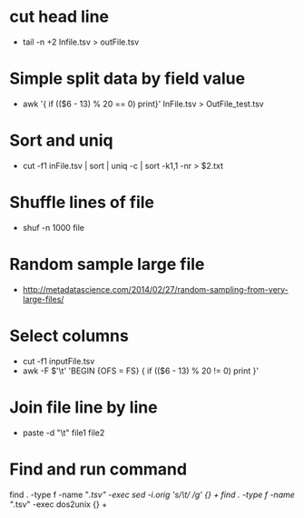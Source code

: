# cut head line
* tail -n +2 Infile.tsv > outFile.tsv

# Simple split data by field value
* awk '{ if (($6 - 13) % 20 == 0) print}' InFile.tsv > OutFile_test.tsv

# Sort and uniq
* cut -f1 inFile.tsv | sort | uniq -c | sort -k1,1 -nr > $2.txt

# Shuffle lines of file
* shuf -n 1000 file

# Random sample large file
* http://metadatascience.com/2014/02/27/random-sampling-from-very-large-files/

# Select columns
* cut -f1 inputFile.tsv
* awk  -F $'\t' 'BEGIN {OFS = FS} { if (($6 - 13) % 20 != 0) print }'


# Join file line by line
* paste -d "\t" file1 file2

# Find and run command 
find . -type f -name "*.tsv" -exec sed -i.orig 's/\t/ /g' {} +
find . -type f -name "*.tsv" -exec dos2unix {} +

